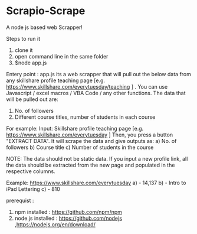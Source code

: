 # Scrapio-Scrape
A node js based web Scrapper!

Steps to run it 
1) clone it
2) open command line in the same folder
3) $node app.js

Entery point  : app.js
its a web scrapper that will  pull out the below data from any skillshare profile teaching page [e.g. https://www.skillshare.com/everytuesday/teaching ] . You can use Javascript / excel macros / VBA Code / any other functions.
The data that will  be pulled out are:
1. No. of followers
2. Different course titles, number of students in each course

For example:
Input: Skillshare profile teaching page [e.g. https://www.skillshare.com/everytuesday ]
Then, you press a button "EXTRACT DATA".
It will scrape the data and give outputs as:
a) No. of followers
b) Course title
c) Number of students in the course

NOTE: The data should not be static data. If you input a new profile link, all the data should be extracted from the new page and populated in the respective columns.

Example: https://www.skillshare.com/everytuesday 
a) - 14,137
b) - Intro to iPad Lettering
c) - 810





prerequist :
1) npm installed  : https://github.com/npm/npm
2) node.js installed : https://github.com/nodejs ,https://nodejs.org/en/download/
